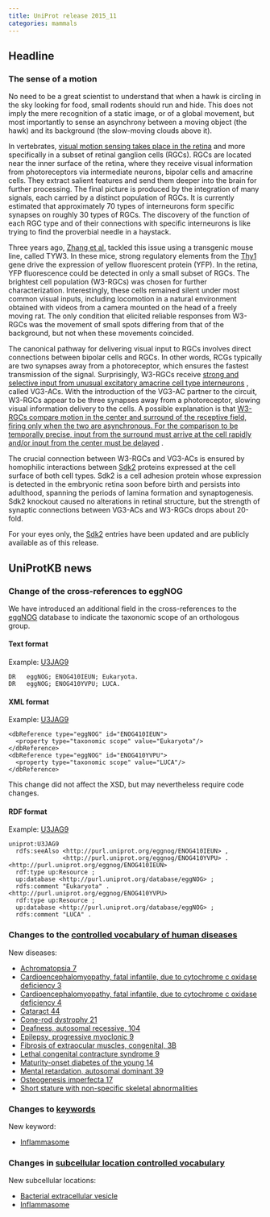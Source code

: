```yaml
---
title: UniProt release 2015_11
categories: mammals
---
```


## Headline

### The sense of a motion

No need to be a great scientist to understand that when a hawk is circling in the sky looking for food, small rodents should run and hide. This does not imply the mere recognition of a static image, or of a global movement, but most importantly to sense an asynchrony between a moving object (the hawk) and its background (the slow-moving clouds above it).

In vertebrates, [visual motion sensing takes place in the retina](https://en.wikipedia.org/wiki/Motion%5Fsensing%5Fin%5Fvision) and more specifically in a subset of retinal ganglion cells (RGCs). RGCs are located near the inner surface of the retina, where they receive visual information from photoreceptors via intermediate neurons, bipolar cells and amacrine cells. They extract salient features and send them deeper into the brain for further processing. The final picture is produced by the integration of many signals, each carried by a distinct population of RGCs. It is currently estimated that approximately 70 types of interneurons form specific synapses on roughly 30 types of RGCs. The discovery of the function of each RGC type and of their connections with specific interneurons is like trying to find the proverbial needle in a haystack.

Three years ago, [Zhang et al.](http://www.ncbi.nlm.nih.gov/pubmed/22891316) tackled this issue using a transgenic mouse line, called TYW3. In these mice, strong regulatory elements from the [Thy1](http://www.uniprot.org/uniprot/P01831) gene drive the expression of yellow fluorescent protein (YFP). In the retina, YFP fluorescence could be detected in only a small subset of RGCs. The brightest cell population (W3-RGCs) was chosen for further characterization. Interestingly, these cells remained silent under most common visual inputs, including locomotion in a natural environment obtained with videos from a camera mounted on the head of a freely moving rat. The only condition that elicited reliable responses from W3-RGCs was the movement of small spots differing from that of the background, but not when these movements coincided.

The canonical pathway for delivering visual input to RGCs involves direct connections between bipolar cells and RGCs. In other words, RCGs typically are two synapses away from a photoreceptor, which ensures the fastest transmission of the signal. Surprisingly, W3-RGCs receive [strong and selective input from unusual excitatory amacrine cell type interneurons](http://www.ncbi.nlm.nih.gov/pubmed/26287463) , called VG3-ACs. With the introduction of the VG3-AC partner to the circuit, W3-RGCs appear to be three synapses away from a photoreceptor, slowing visual information delivery to the cells. A possible explanation is that [W3-RGCs compare motion in the center and surround of the receptive field, firing only when the two are asynchronous. For the comparison to be temporally precise, input from the surround must arrive at the cell rapidly and/or input from the center must be delayed](http://www.ncbi.nlm.nih.gov/pubmed/26287463) .

The crucial connection between W3-RGCs and VG3-ACs is ensured by homophilic interactions between [Sdk2](http://www.uniprot.org/uniprot/?query=gene:sdk2+AND+reviewed:yes) proteins expressed at the cell surface of both cell types. Sdk2 is a cell adhesion protein whose expression is detected in the embryonic retina soon before birth and persists into adulthood, spanning the periods of lamina formation and synaptogenesis. Sdk2 knockout caused no alterations in retinal structure, but the strength of synaptic connections between VG3-ACs and W3-RGCs drops about 20-fold.

For your eyes only, the [Sdk2](http://www.uniprot.org/uniprot/?query=gene:sdk2+AND+reviewed:yes) entries have been updated and are publicly available as of this release.

## UniProtKB news

### Change of the cross-references to eggNOG

We have introduced an additional field in the cross-references to the [eggNOG](http://eggnog.embl.de/) database to indicate the taxonomic scope of an orthologous group.

#### Text format

Example: [U3JAG9](http://www.uniprot.org/uniprot/U3JAG9.txt)

    DR   eggNOG; ENOG410IEUN; Eukaryota.
    DR   eggNOG; ENOG410YVPU; LUCA.

#### XML format

Example: [U3JAG9](http://www.uniprot.org/uniprot/U3JAG9.xml)

    <dbReference type="eggNOG" id="ENOG410IEUN">
      <property type="taxonomic scope" value="Eukaryota"/>
    </dbReference>
    <dbReference type="eggNOG" id="ENOG410YVPU">
      <property type="taxonomic scope" value="LUCA"/>
    </dbReference>

This change did not affect the XSD, but may nevertheless require code changes.

#### RDF format

Example: [U3JAG9](http://www.uniprot.org/uniprot/U3JAG9.ttl)

    uniprot:U3JAG9
      rdfs:seeAlso <http://purl.uniprot.org/eggnog/ENOG410IEUN> ,
                   <http://purl.uniprot.org/eggnog/ENOG410YVPU> .
    <http://purl.uniprot.org/eggnog/ENOG410IEUN>
      rdf:type up:Resource ;
      up:database <http://purl.uniprot.org/database/eggNOG> ;
      rdfs:comment "Eukaryota" .
    <http://purl.uniprot.org/eggnog/ENOG410YVPU>
      rdf:type up:Resource ;
      up:database <http://purl.uniprot.org/database/eggNOG> ;
      rdfs:comment "LUCA" .

### Changes to the [controlled vocabulary of human diseases](http://www.uniprot.org/docs/humdisease)

New diseases:

-   [Achromatopsia 7](http://www.uniprot.org/diseases/DI-04499)
-   [Cardioencephalomyopathy, fatal infantile, due to cytochrome c oxidase deficiency 3](http://www.uniprot.org/diseases/DI-04506)
-   [Cardioencephalomyopathy, fatal infantile, due to cytochrome c oxidase deficiency 4](http://www.uniprot.org/diseases/DI-04507)
-   [Cataract 44](http://www.uniprot.org/diseases/DI-04502)
-   [Cone-rod dystrophy 21](http://www.uniprot.org/diseases/DI-04505)
-   [Deafness, autosomal recessive, 104](http://www.uniprot.org/diseases/DI-04500)
-   [Epilepsy, progressive myoclonic 9](http://www.uniprot.org/diseases/DI-04510)
-   [Fibrosis of extraocular muscles, congenital, 3B](http://www.uniprot.org/diseases/DI-04509)
-   [Lethal congenital contracture syndrome 9](http://www.uniprot.org/diseases/DI-04504)
-   [Maturity-onset diabetes of the young 14](http://www.uniprot.org/diseases/DI-04501)
-   [Mental retardation, autosomal dominant 39](http://www.uniprot.org/diseases/DI-04498)
-   [Osteogenesis imperfecta 17](http://www.uniprot.org/diseases/DI-04503)
-   [Short stature with non-specific skeletal abnormalities](http://www.uniprot.org/diseases/DI-04508)

### Changes to [keywords](http://www.uniprot.org/docs/keywlist)

New keyword:

-   [Inflammasome](http://www.uniprot.org/keywords/KW-1271)

### Changes in [subcellular location controlled vocabulary](http://www.uniprot.org/docs/subcell)

New subcellular locations:

-   [Bacterial extracellular vesicle](http://www.uniprot.org/locations/SL-0489)
-   [Inflammasome](http://www.uniprot.org/locations/SL-0488)
